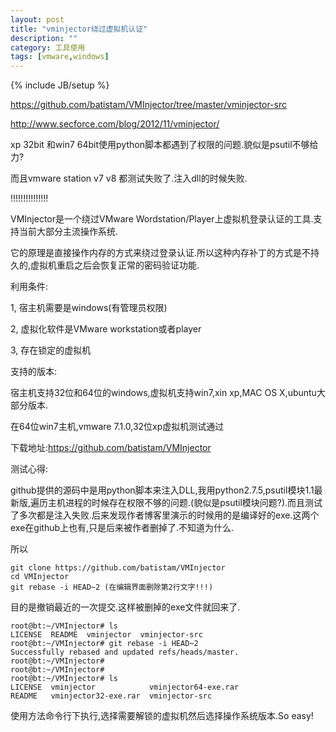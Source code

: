 ```yaml
---
layout: post
title: "vminjector绕过虚拟机认证"
description: ""
category: 工具使用
tags: [vmware,windows]
---
```

{% include JB/setup %}

https://github.com/batistam/VMInjector/tree/master/vminjector-src

http://www.secforce.com/blog/2012/11/vminjector/



xp 32bit 和win7 64bit使用python脚本都遇到了权限的问题.貌似是psutil不够给力?

而且vmware station v7 v8 都测试失败了.注入dll的时候失败.

!!!!!!!!!!!!!!!

VMInjector是一个绕过VMware Wordstation/Player上虚拟机登录认证的工具.支持当前大部分主流操作系统.

它的原理是直接操作内存的方式来绕过登录认证.所以这种内存补丁的方式是不持久的,虚拟机重启之后会恢复正常的密码验证功能.

利用条件:

1, 宿主机需要是windows(有管理员权限)

2, 虚拟化软件是VMware workstation或者player

3, 存在锁定的虚拟机

支持的版本:

宿主机支持32位和64位的windows,虚拟机支持win7,xin xp,MAC OS X,ubuntu大部分版本.

在64位win7主机,vmware 7.1.0,32位xp虚拟机测试通过

下载地址:https://github.com/batistam/VMInjector

测试心得:

github提供的源码中是用python脚本来注入DLL,我用python2.7.5,psutil模块1.1最新版,遍历主机进程的时候存在权限不够的问题.(貌似是psutil模块问题?).而且测试了多次都是注入失败.后来发现作者博客里演示的时候用的是编译好的exe.这两个exe在github上也有,只是后来被作者删掉了.不知道为什么.

所以

	git clone https://github.com/batistam/VMInjector
	cd VMInjector
	git rebase -i HEAD~2 (在编辑界面删除第2行文字!!!)

目的是撤销最近的一次提交.这样被删掉的exe文件就回来了.

	root@bt:~/VMInjector# ls
	LICENSE  README  vminjector  vminjector-src
	root@bt:~/VMInjector# git rebase -i HEAD~2
	Successfully rebased and updated refs/heads/master.
	root@bt:~/VMInjector# 
	root@bt:~/VMInjector# 
	root@bt:~/VMInjector# ls
	LICENSE  vminjector            vminjector64-exe.rar
	README   vminjector32-exe.rar  vminjector-src

使用方法命令行下执行,选择需要解锁的虚拟机然后选择操作系统版本.So easy!
	

